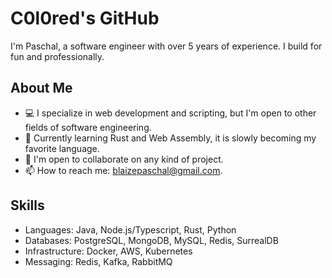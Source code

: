 # C0l0red's GitHub
I'm Paschal, a software engineer with over 5 years of experience. I build for fun and professionally.

## About Me

- 💻 I specialize in web development and scripting, but I'm open to other fields of software engineering.
- 🌱 Currently learning Rust and Web Assembly, it is slowly becoming my favorite language.
- 👯 I'm open to collaborate on any kind of project.
- 📫 How to reach me: [blaizepaschal@gmail.com](mailto:blaizepaschal@gmail.com).

## Skills

- Languages: Java, Node.js/Typescript, Rust, Python
- Databases: PostgreSQL, MongoDB, MySQL, Redis, SurrealDB
- Infrastructure: Docker, AWS, Kubernetes
- Messaging: Redis, Kafka, RabbitMQ


